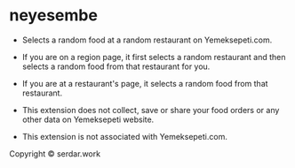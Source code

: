 neyesembe
=========

- Selects a random food at a random restaurant on Yemeksepeti.com.

- If you are on a region page, it first selects a random restaurant and then selects a random food from that restaurant for you.

- If you are at a restaurant's page, it selects a random food from that restaurant.

- This extension does not collect, save or share your food orders or any other data on Yemeksepeti website.

- This extension is not associated with Yemeksepeti.com.

Copyright © serdar.work
